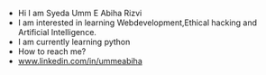- Hi I am Syeda Umm E Abiha Rizvi
- I am interested in learning Webdevelopment,Ethical hacking and Artificial Intelligence.
- I am currently learning python 
- How to reach me?
- www.linkedin.com/in/ummeabiha

<!---
ummeabiha/ummeabiha is a ✨ special ✨ repository because its `README.md` (this file) appears on your GitHub profile.
You can click the Preview link to take a look at your changes.
--->

